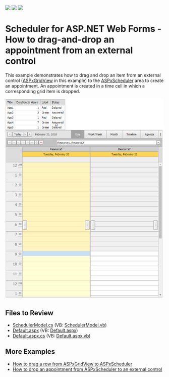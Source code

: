 <!-- default badges list -->
![](https://img.shields.io/endpoint?url=https://codecentral.devexpress.com/api/v1/VersionRange/128546626/17.2.3%2B)
[![](https://img.shields.io/badge/Open_in_DevExpress_Support_Center-FF7200?style=flat-square&logo=DevExpress&logoColor=white)](https://supportcenter.devexpress.com/ticket/details/E4746)
[![](https://img.shields.io/badge/📖_How_to_use_DevExpress_Examples-e9f6fc?style=flat-square)](https://docs.devexpress.com/GeneralInformation/403183)
<!-- default badges end -->

# Scheduler for ASP.NET Web Forms - How to drag-and-drop an appointment from an external control

This example demonstrates how to drag and drop an item from an external control ([ASPxGridView](https://docs.devexpress.com/AspNet/DevExpress.Web.ASPxGridView) in this example) to the [ASPxScheduler](https://docs.devexpress.com/AspNet/DevExpress.Web.ASPxScheduler.ASPxScheduler) area to create an appointment. An appointment is created in a time cell in which a corresponding grid item is dropped.

![](drag-item-from-grid-to-scheduler.png)
  
## Files to Review

* [SchedulerModel.cs](./CS/App_Code/SchedulerModel.cs) (VB: [SchedulerModel.vb](./VB/App_Code/SchedulerModel.vb))
* [Default.aspx](./CS/Default.aspx) (VB: [Default.aspx](./VB/Default.aspx))
* [Default.aspx.cs](./CS/Default.aspx.cs) (VB: [Default.aspx.vb](./VB/Default.aspx.vb))

## More Examples

* [How to drag a row from ASPxGridView to ASPxScheduler](https://github.com/DevExpress-Examples/how-to-drag-a-row-from-aspxgridview-to-aspxscheduler-e4292)
* [How to drop an appointment from ASPxScheduler to an external control](https://github.com/DevExpress-Examples/how-to-drop-an-appointment-from-aspxscheduler-to-an-external-control-e4708)
